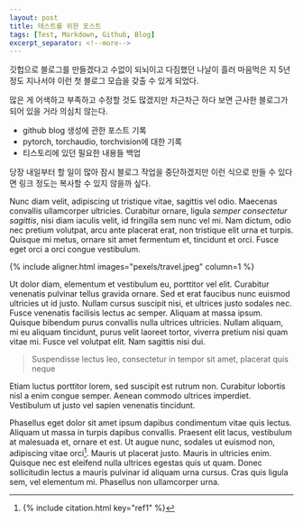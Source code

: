 ```yaml
---
layout: post
title: 테스트를 위한 포스트
tags: [Test, Markdown, Github, Blog]
excerpt_separator: <!--more-->
---
```


깃헙으로 블로그를 만들겠다고 수없이 되뇌이고 다짐했던 나날이 흘러 마음먹은 지 5년 정도 지나서야 이런 첫 블로그 모습을 갖출 수 있게 되었다.
<!--more-->
많은 게 어색하고 부족하고 수정할 것도 많겠지만 차근차근 하다 보면 근사한 블로그가 되어 있을 거라 의심치 않는다.

* github blog 생성에 관한 포스트 기록 
* pytorch, torchaudio, torchvision에 대한 기록
* 티스토리에 있던 필요한 내용들 백업

당장 내일부터 할 일이 많아 잠시 블로그 작업을 중단하겠지만 이런 식으로 만들 수 있다면 링크 정도는 복사할 수 있지 않을까 싶다.

Nunc diam velit, adipiscing ut tristique vitae, sagittis vel odio. Maecenas convallis ullamcorper ultricies. Curabitur ornare, ligula *semper consectetur sagittis*, nisi diam iaculis velit, id fringilla sem nunc vel mi. Nam dictum, odio nec pretium volutpat, arcu ante placerat erat, non tristique elit urna et turpis. Quisque mi metus, ornare sit amet fermentum et, tincidunt et orci. Fusce eget orci a orci congue vestibulum.

{% include aligner.html images="pexels/travel.jpeg" column=1 %}

Ut dolor diam, elementum et vestibulum eu, porttitor vel elit. Curabitur venenatis pulvinar tellus gravida ornare. Sed et erat faucibus nunc euismod ultricies ut id justo. Nullam cursus suscipit nisi, et ultrices justo sodales nec. Fusce venenatis facilisis lectus ac semper. Aliquam at massa ipsum. Quisque bibendum purus convallis nulla ultrices ultricies. Nullam aliquam, mi eu aliquam tincidunt, purus velit laoreet tortor, viverra pretium nisi quam vitae mi. Fusce vel volutpat elit. Nam sagittis nisi dui.

> Suspendisse lectus leo, consectetur in tempor sit amet, placerat quis neque

Etiam luctus porttitor lorem, sed suscipit est rutrum non. Curabitur lobortis nisl a enim congue semper. Aenean commodo ultrices imperdiet. Vestibulum ut justo vel sapien venenatis tincidunt.

Phasellus eget dolor sit amet ipsum dapibus condimentum vitae quis lectus. Aliquam ut massa in turpis dapibus convallis. Praesent elit lacus, vestibulum at malesuada et, ornare et est. Ut augue nunc, sodales ut euismod non, adipiscing vitae orci[^1]. Mauris ut placerat justo. Mauris in ultricies enim. Quisque nec est eleifend nulla ultrices egestas quis ut quam. Donec sollicitudin lectus a mauris pulvinar id aliquam urna cursus. Cras quis ligula sem, vel elementum mi. Phasellus non ullamcorper urna.

[^1]: 
    {% include citation.html key="ref1" %}
